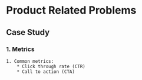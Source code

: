 # Product Related Problems

## Case Study

### 1. Metrics

    1. Common metrics:
        * Click through rate (CTR)
        * Call to action (CTA)
